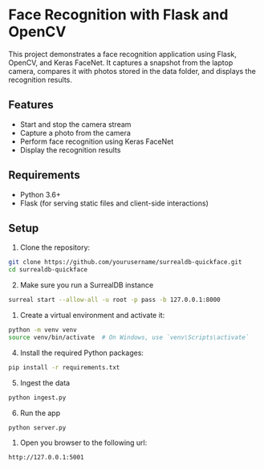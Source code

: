 # Face Recognition with Flask and OpenCV

This project demonstrates a face recognition application using Flask, OpenCV, and Keras FaceNet. It captures a snapshot from the laptop camera, compares it with photos stored in the data folder, and displays the recognition results.

## Features

- Start and stop the camera stream
- Capture a photo from the camera
- Perform face recognition using Keras FaceNet
- Display the recognition results

## Requirements

- Python 3.6+
- Flask (for serving static files and client-side interactions)

## Setup

1. Clone the repository:

```bash
git clone https://github.com/yourusername/surrealdb-quickface.git
cd surrealdb-quickface
```

2. Make sure you run a SurrealDB instance

```bash
surreal start --allow-all -u root -p pass -b 127.0.0.1:8000
```

1. Create a virtual environment and activate it:

```bash
python -m venv venv
source venv/bin/activate  # On Windows, use `venv\Scripts\activate`
```

4. Install the required Python packages:

```bash
pip install -r requirements.txt
```

5. Ingest the data

```bash
python ingest.py
```

6. Run the app

```bash
python server.py
```

1. Open you browser to the following url:

```bash
http://127.0.0.1:5001
```